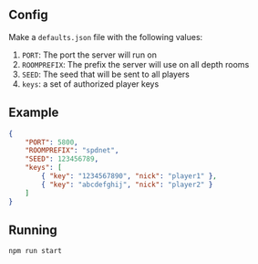 ## Config

Make a `defaults.json` file with the following values:
1. `PORT`: The port the server will run on
2. `ROOMPREFIX`: The prefix the server will use on all depth rooms
3. `SEED`: The seed that will be sent to all players
4. `keys`: a set of authorized player keys

## Example

```json
{
	"PORT": 5800,
	"ROOMPREFIX": "spdnet",
	"SEED": 123456789,
	"keys": [
		{ "key": "1234567890", "nick": "player1" },
		{ "key": "abcdefghij", "nick": "player2" }
	]
}
  ```

## Running

`npm run start`
